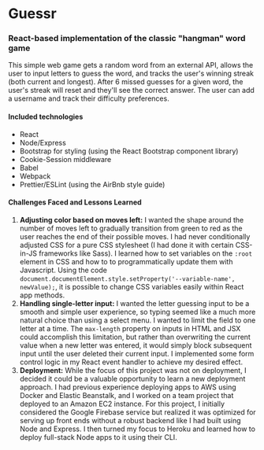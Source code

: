 # Guessr

### React-based implementation of the classic "hangman" word game

This simple web game gets a random word from an external API, allows the user to input letters to guess the word, and tracks the user's winning streak (both current and longest). After 6 missed guesses for a given word, the user's streak will reset and they'll see the correct answer. The user can add a username and track their difficulty preferences. 

#### Included technologies

* React
* Node/Express
* Bootstrap for styling (using the React Bootstrap component library)
* Cookie-Session middleware
* Babel
* Webpack
* Prettier/ESLint (using the AirBnb style guide)

#### Challenges Faced and Lessons Learned

1. **Adjusting color based on moves left:** I wanted the shape around the number of moves left to gradually transition from green to red as the user reaches the end of their possible moves. I had never conditionally adjusted CSS for a pure CSS stylesheet (I had done it with certain CSS-in-JS frameworks like Sass). I learned how to set variables on the `:root` element in CSS and how to to programmatically update them with Javascript. Using the code `document.documentElement.style.setProperty('--variable-name', newValue);`, it is possible to change CSS variables easily within React app methods.
2. **Handling single-letter input:** I wanted the letter guessing input to be a smooth and simple user experience, so typing seemed like a much more natural choice than using a select menu. I wanted to limit the field to one letter at a time. The `max-length` property on inputs in HTML and JSX could accomplish this limitation, but rather than overwriting the current value when a new letter was entered, it would simply block subsequent input until the user deleted their current input. I implemented some form control logic in my React event handler to achieve my desired effect.
3. **Deployment:** While the focus of this project was not on deployment, I decided it could be a valuable opportunity to learn a new deployment approach. I had previous experience deploying apps to AWS using Docker and Elastic Beanstalk, and I worked on a team project that deployed to an Amazon EC2 instance. For this project, I initially considered the Google Firebase service but realized it was optimized for serving up front ends without a robust backend like I had built using Node and Express. I then turned my focus to Heroku and learned how to deploy full-stack Node apps to it using their CLI.

